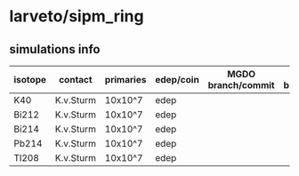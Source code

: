 # larveto/sipm_ring

## simulations info

| isotope | contact   | primaries | edep/coin | MGDO branch/commit    | MaGe branch/commmit        | notes |
| ------- | --------- | --------- | --------- | --------------------- | -------------------------- | ----- |
| K40     | K.v.Sturm | 10x10^7   | edep      |                       |                            | G4gun |
| Bi212   | K.v.Sturm | 10x10^7   | edep      |                       |                            | G4gun |
| Bi214   | K.v.Sturm | 10x10^7   | edep      |                       |                            | G4gun |
| Pb214   | K.v.Sturm | 10x10^7   | edep      |                       |                            | G4gun |
| Tl208   | K.v.Sturm | 10x10^7   | edep      |                       |                            | G4gun |
